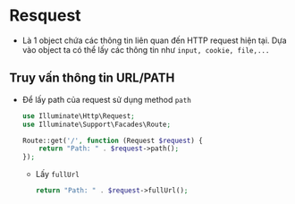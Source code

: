 # Resquest 
- Là 1 object chứa các thông tin liên quan đến HTTP request hiện tại. Dựa vào object ta có thể lấy các thông tin như `input, cookie, file,...` 

## Truy vấn thông tin URL/PATH 
- Để lấy path của request sử dụng method `path`
    ```php 
    use Illuminate\Http\Request;
    use Illuminate\Support\Facades\Route;

    Route::get('/', function (Request $request) {
        return "Path: " . $request->path();
    });
    ```
    - Lấy `fullUrl`
        ```php 
        return "Path: " . $request->fullUrl();
        ```
     